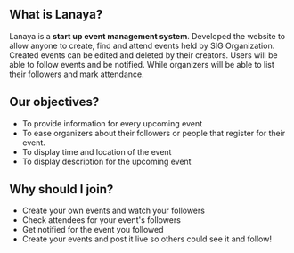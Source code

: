 ## What is Lanaya?
Lanaya is a **start up event management system**. Developed the website to allow anyone to create, find and attend events held by SIG Organization. Created events can be edited and deleted by their creators. Users will be able to follow events and be notified. While organizers will be able to list their followers and mark attendance. 

## Our objectives?
* To provide information for every upcoming event
* To ease organizers about their followers or people that register for their event.
* To display time and location of the event
* To display description for the upcoming event

## Why should I join?
* Create your own events and watch your followers
* Check attendees for your event's followers
* Get notified for the event you followed
* Create your events and post it live so others could see it and follow!
